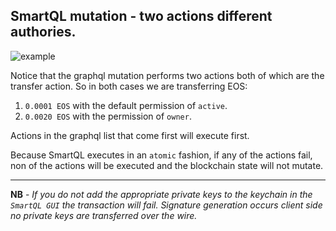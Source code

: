 ## SmartQL mutation - two actions different authories.

![example](https://github.com/pur3miish/smartql/blob/main/static/transfer_eos_x2.png?raw=true)


Notice that the graphql mutation performs two actions both of which are the transfer action.
So in both cases we are transferring EOS:
1. `0.0001 EOS` with the default permission of `active`.
2. `0.0020 EOS` with the permission of `owner`.

Actions in the graphql list that come first will execute first.

Because SmartQL executes in an `atomic` fashion, if any of the actions fail, non of the actions will be executed and the blockchain state will not mutate.

---
**NB** - *If you do not add the appropriate private keys to the keychain in the `SmartQL GUI` the transaction will fail.
Signature generation occurs client side no private keys are transferred over the wire.*



